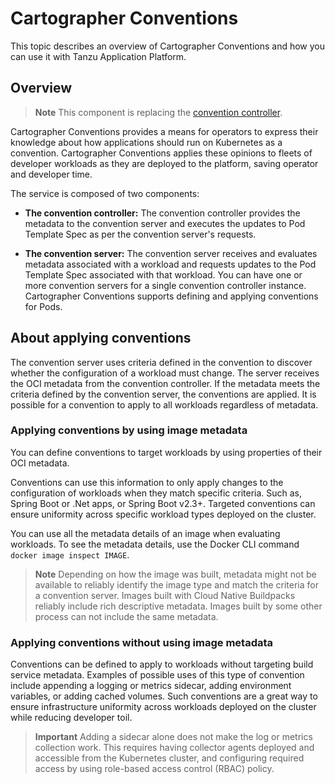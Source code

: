 # Cartographer Conventions

This topic describes an overview of Cartographer Conventions and how you can use it with Tanzu Application Platform.

## <a id="overview"></a> Overview

>**Note** This component is replacing the [convention controller](../convention-service/about.md).

Cartographer Conventions provides a means for operators to express
their knowledge about how applications should run on Kubernetes as a convention.
Cartographer Conventions applies these opinions to fleets of developer workloads as they are deployed to the platform,
saving operator and developer time.

The service is composed of two components:

* **The convention controller:**
  The convention controller provides the metadata to the convention server and executes the updates to Pod Template Spec as per the convention server's requests.

* **The convention server:**
  The convention server receives and evaluates metadata associated with a workload and
  requests updates to the Pod Template Spec associated with that workload.
  You can have one or more convention servers for a single convention controller instance.
  Cartographer Conventions supports defining and applying conventions for Pods.

## <a id="about-apply-conventions"></a> About applying conventions

The convention server uses criteria defined in the convention to discover
whether the configuration of a workload must change.
The server receives the OCI metadata from the convention controller.
If the metadata meets the criteria defined by the convention server,
the conventions are applied.
It is possible for a convention to apply to all workloads regardless of metadata.

### <a id="apply-by-image-metadata"></a> Applying conventions by using image metadata

You can define conventions to target workloads by using properties of their OCI metadata.

Conventions can use this information to only apply changes to the configuration of workloads
when they match specific criteria. Such as, Spring Boot or .Net apps, or Spring Boot v2.3+.
Targeted conventions can ensure uniformity across specific workload types deployed on the cluster.

You can use all the metadata details of an image when evaluating workloads. To see the metadata details, use the Docker CLI command `docker image inspect IMAGE`.

>**Note** Depending on how the image was built, metadata might not be available to reliably identify
the image type and match the criteria for a convention server.
Images built with Cloud Native Buildpacks reliably include rich descriptive metadata.
Images built by some other process can not include the same metadata.

### <a id="apply-wo-image-metadata"></a> Applying conventions without using image metadata

Conventions can be defined to apply to workloads without targeting build service metadata.
Examples of possible uses of this type of convention include appending a logging or metrics sidecar,
adding environment variables, or adding cached volumes.
Such conventions are a great way to ensure infrastructure uniformity
across workloads deployed on the cluster while reducing developer toil.

>**Important** Adding a sidecar alone does not make the log or metrics collection work.
  This requires having collector agents deployed and accessible from the Kubernetes cluster,
and configuring required access by using role-based access control (RBAC) policy.

